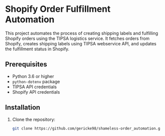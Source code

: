 # Shopify Order Fulfillment Automation

This project automates the process of creating shipping labels and fulfilling Shopify orders using the TIPSA logistics service. It fetches orders from Shopify, creates shipping labels using TIPSA webservice API, and updates the fulfillment status in Shopify.

## Prerequisites

- Python 3.6 or higher
- `python-dotenv` package
- TIPSA API credentials
- Shopify API credentials

## Installation

1. Clone the repository:

   ```bash
   git clone https://github.com/gericke98/shameless-order_automation.git
   ```
